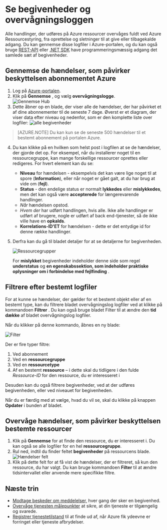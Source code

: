 <properties
    pageTitle="Se begivenheder og overvågningsloggen"
    description="Få mere at vide, hvordan du kan se alle de hændelser, der udføres i abonnementet Azure."
    authors="rboucher"
    manager="carolz"
    editor=""
    services="monitoring-and-diagnostics"
    documentationCenter="monitoring-and-diagnostics"/>

<tags
    ms.service="monitoring-and-diagnostics"
    ms.workload="na"
    ms.tgt_pltfrm="na"
    ms.devlang="na"
    ms.topic="article"
    ms.date="04/28/2015"
    ms.author="robb"/>

# <a name="view-events-and-audit-logs"></a>Se begivenheder og overvågningsloggen

Alle handlinger, der udføres på Azure ressourcer overvåges fuldt ved Azure Ressourcestyring, fra oprettelse og sletninger til at give eller tilbagekalde adgang. Du kan gennemse disse logfiler i Azure-portalen, og du kan også bruge [REST-API](https://msdn.microsoft.com/library/azure/dn931927.aspx) eller [.NET SDK](https://www.nuget.org/packages/Microsoft.Azure.Insights/) have programmeringsmæssig adgang det samlede sæt af begivenheder.

## <a name="browse-the-events-impacting-your-azure-subscription"></a>Gennemse de hændelser, som påvirker beskyttelsen abonnementet Azure

1. Log på [Azure-portalen](https://portal.azure.com/).
2. Klik på **Gennemse** , og vælg **overvågningslogge**.  
    ![Gennemse Hub](./media/insights-debugging-with-events/Insights_Browse.png)
3. Dette åbner op en blade, der viser alle de hændelser, der har påvirket et af dine abonnementer til de seneste 7 dage. Øverst er et diagram, der viser data efter niveau og nedenfor, som er den komplette liste over logfiler:  ![alle begivenheder](./media/insights-debugging-with-events/Insights_AllEvents.png)

>[AZURE.NOTE] Du kan kun se de seneste 500 hændelser til et bestemt abonnement på portalen Azure.

4. Du kan klikke på en hvilken som helst post i logfilen at se de hændelser, der gjorde det op. For eksempel, når du installerer noget til en ressourcegruppe, kan mange forskellige ressourcer oprettes eller redigeres. For hvert element kan du se:
    * **Niveau** for hændelsen - eksempelvis det kan være lige noget til at spore (**Information**), eller når noget er gået galt, at du har brug at vide om (**fejl**).
    * **Status** - den endelige status er normalt **lykkedes** eller **mislykkedes**, men det kan også være **accepterede** for længerevarende handlinger.
    * *Når* hændelsen opstod.
    * *Hvem der* har udført handlingen, hvis alle. Ikke alle handlinger er udført af brugere, nogle er udført af back end-tjenester, så de ikke ville have en **opkalds**.
    * **Korrelations-ID'ET** for hændelsen - dette er det entydige id for denne række handlinger.

5. Derfra kan du gå til bladet detaljer for at se detaljerne for begivenheden.

    ![Ressourcegrupper](./media/insights-debugging-with-events/Insights_EventDetails.png)

    For **mislykket** begivenheder indeholder denne side som regel **understatus** og **en egenskabssektion, som indeholder praktiske oplysninger om i forbindelse med fejlfinding** .

## <a name="filter-to-specific-logs"></a>Filtrere efter bestemt logfiler

For at kunne se hændelser, der gælder for et bestemt objekt eller af en bestemt type, kan du filtrere bladet overvågningslog logfiler ved at klikke på kommandoen **Filtrer** . Du kan også bruge bladet Filter til at ændre den **tid dække** af bladet overvågningslog logfiler.

Når du klikker på denne kommando, åbnes en ny blade:

![Filter](./media/insights-debugging-with-events/Insights_EventFilter.png)

Der er fire typer filtre:

1. Ved abonnement
2. Ved en **ressourcegruppe**
3. Ved en **ressourcetype**
4. Af en bestemt **ressource** – i dette skal du tidligere i den fulde *Ressource-ID* for den ressource, du er interesseret i

Desuden kan du også filtrere begivenheder, ved at der udføres begivenheden, eller ved niveauet for begivenheden.

Når du er færdig med at vælge, hvad du vil se, skal du klikke på knappen **Opdater** i bunden af bladet.

## <a name="monitor-events-impacting-specific-resources"></a>Overvåge hændelser, som påvirker beskyttelsen bestemte ressourcer

1. Klik på **Gennemse** for at finde den ressource, du er interesseret i. Du kan også se alle logfiler for en hel **ressourcegruppe**.
2. Rul ned, indtil du finder feltet **begivenheder** på ressourcens blade.  
    ![Hændelser felt](./media/insights-debugging-with-events/Insights_EventsTile.png)
3. Klik på dette felt for at få vist de hændelser, der er filtreret, så kun den ressource, du har valgt. Du kan bruge kommandoen **Filter** til at ændre tidsintervallet eller anvende mere specifikke filtre.

## <a name="next-steps"></a>Næste trin

* [Modtage beskeder om meddelelser,](insights-receive-alert-notifications.md) hver gang der sker en begivenhed.
* [Overvåge tjenesten målepunkter](insights-how-to-customize-monitoring.md) at sikre, at din tjeneste er tilgængelig og svarede.
* [Registrer tjenestetilstand](insights-service-health.md) til at finde ud af, når Azure fik ydeevne er forringet eller tjeneste afbrydelser.  
